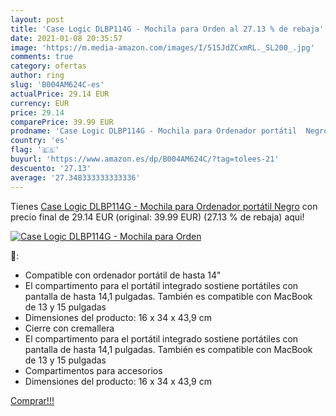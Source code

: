 ```yaml
---
layout: post
title: 'Case Logic DLBP114G - Mochila para Orden al 27.13 % de rebaja'
date: 2021-01-08 20:35:57
image: 'https://m.media-amazon.com/images/I/515JdZCxmRL._SL200_.jpg'
comments: true
category: ofertas
author: ring
slug: 'B004AM624C-es'
actualPrice: 29.14 EUR
currency: EUR
price: 29.14
comparePrice: 39.99 EUR
prodname: 'Case Logic DLBP114G - Mochila para Ordenador portátil  Negro'
country: 'es'
flag: '🇪🇸'
buyurl: 'https://www.amazon.es/dp/B004AM624C/?tag=tolees-21'
descuento: '27.13'
average: '27.348333333333336'
---
```


Tienes [Case Logic DLBP114G - Mochila para Ordenador portátil  Negro](https://www.amazon.es/dp/B004AM624C/?tag=tolees-21) con precio final de  29.14 EUR (original: 39.99 EUR) (27.13 %  de rebaja) aqui!

[![Case Logic DLBP114G - Mochila para Orden](https://m.media-amazon.com/images/I/515JdZCxmRL._SL200_.jpg)](https://www.amazon.es/dp/B004AM624C/?tag=tolees-21)

🔎:

- Compatible con ordenador portátil de hasta 14"
- El compartimento para el portátil integrado sostiene portátiles con pantalla de hasta 14,1 pulgadas. También es compatible con MacBook de 13 y 15 pulgadas
- Dimensiones del producto: 16 x 34 x 43,9 cm
- Cierre con cremallera
- El compartimento para el portátil integrado sostiene portátiles con pantalla de hasta 14,1 pulgadas. También es compatible con MacBook de 13 y 15 pulgadas
- Compartimentos para accesorios
- Dimensiones del producto: 16 x 34 x 43,9 cm

[Comprar!!!](https://www.amazon.es/dp/B004AM624C/?tag=tolees-21)

